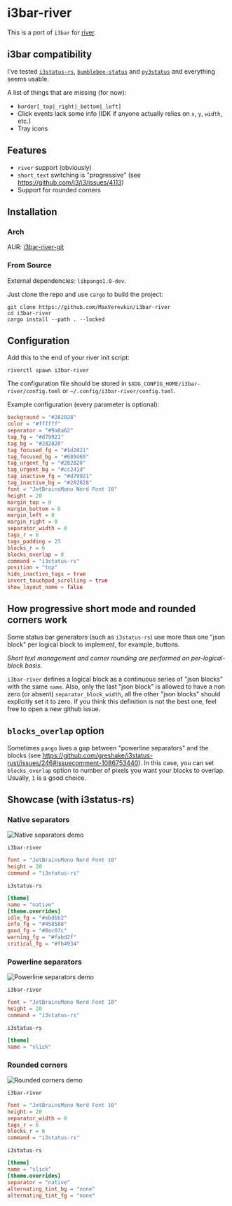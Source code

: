 # i3bar-river

This is a port of `i3bar` for [river](https://github.com/riverwm/river).

## i3bar compatibility

I've tested [`i3status-rs`](https://github.com/greshake/i3status-rust), [`bumblebee-status`](https://github.com/tobi-wan-kenobi/bumblebee-status) and [`py3status`](https://github.com/ultrabug/py3status) and everything seems usable.

A list of things that are missing (for now):
- `border[_top|_right|_bottom|_left]`
- Click events lack some info (IDK if anyone actually relies on `x`, `y`, `width`, etc.)
- Tray icons

## Features

- `river` support (obviously)
- `short_text` switching is "progressive" (see https://github.com/i3/i3/issues/4113)
- Support for rounded corners

## Installation

### Arch

AUR: [i3bar-river-git](https://aur.archlinux.org/packages/i3bar-river-git)

### From Source

External dependencies: `libpango1.0-dev`.

Just clone the repo and use `cargo` to build the project:

```
git clone https://github.com/MaxVerevkin/i3bar-river
cd i3bar-river
cargo install --path . --locked
```

## Configuration

Add this to the end of your river init script:

```
riverctl spawn i3bar-river
```

The configuration file should be stored in `$XDG_CONFIG_HOME/i3bar-river/config.toml` or `~/.config/i3bar-river/config.toml`.

Example configuration (every parameter is optional):

```toml
background = "#282828"
color = "#ffffff"
separator = "#9a8a62"
tag_fg = "#d79921"
tag_bg = "#282828"
tag_focused_fg = "#1d2021"
tag_focused_bg = "#689d68"
tag_urgent_fg = "#282828"
tag_urgent_bg = "#cc241d"
tag_inactive_fg = "#d79921"
tag_inactive_bg = "#282828"
font = "JetBrainsMono Nerd Font 10"
height = 20
margin_top = 0
margin_bottom = 0
margin_left = 0
margin_right = 0
separator_width = 0
tags_r = 6
tags_padding = 25
blocks_r = 6
blocks_overlap = 0
command = "i3status-rs"
position = "top"
hide_inactive_tags = true
invert_touchpad_scrolling = true
show_layout_name = false
```

## How progressive short mode and rounded corners work

Some status bar generators (such as `i3status-rs`) use more than one "json block" per logical block
to implement, for example, buttons.

_Short text management and corner rounding are performed on per-logical-block basis._

`i3bar-river` defines a logical block as a continuous series of "json blocks" with the same `name`.
Also, only the last "json block" is allowed to have a non zero (or absent) `separator_block_width`,
all the other "json blocks" should explicitly set it to zero. If you think this definition is not
the best one, feel free to open a new github issue.

## `blocks_overlap` option

Sometimes `pango` lives a gap between "powerline separators" and the blocks (see https://github.com/greshake/i3status-rust/issues/246#issuecomment-1086753440). In this case, you can set `blocks_overlap` option to number of pixels you want your blocks to overlap. Usually, `1` is a good choice.

## Showcase (with i3status-rs)

### Native separators

![Native separators demo](../assets/native_demo.png?raw=true)

`i3bar-river`

```toml
font = "JetBrainsMono Nerd Font 10"
height = 20
command = "i3status-rs"
```

`i3status-rs`

```toml
[theme]
name = "native"
[theme.overrides]
idle_fg = "#ebdbb2"
info_fg = "#458588"
good_fg = "#8ec07c"
warning_fg = "#fabd2f"
critical_fg = "#fb4934"
```

### Powerline separators

![Powerline separators demo](../assets/powerline_demo.png?raw=true)

`i3bar-river`

```toml
font = "JetBrainsMono Nerd Font 10"
height = 20
command = "i3status-rs"
```

`i3status-rs`

```toml
[theme]
name = "slick"
```

### Rounded corners

![Rounded corners demo](../assets/rounded_corners_demo.png?raw=true)

`i3bar-river`

```toml
font = "JetBrainsMono Nerd Font 10"
height = 20
separator_width = 0
tags_r = 6
blocks_r = 6
command = "i3status-rs"
```

`i3status-rs`

```toml
[theme]
name = "slick"
[theme.overrides]
separator = "native"
alternating_tint_bg = "none"
alternating_tint_fg = "none"
```
